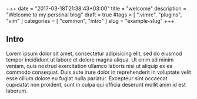 +++
date = "2017-03-18T21:38:43+03:00"
title = "welcome"
description = "Welcome to my personal blog"
draft = true
#tags = [ ".vimrc", "plugins", "vim" ]
categories = [
  "common",
  "intro"
]
slug = "example-slug"
+++


## Intro
Lorem ipsum dolor sit amet, consectetur adipisicing elit, sed do eiusmod tempor incididunt ut labore et dolore magna aliqua. Ut enim ad minim veniam, quis nostrud exercitation ullamco laboris nisi ut aliquip ex ea commodo consequat. Duis aute irure dolor in reprehenderit in voluptate velit esse cillum dolore eu fugiat nulla pariatur. Excepteur sint occaecat cupidatat non proident, sunt in culpa qui officia deserunt mollit anim id est laborum.
